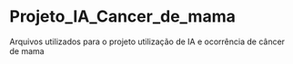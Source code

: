 # Projeto_IA_Cancer_de_mama
Arquivos utilizados para o projeto utilização de IA e ocorrência de câncer de mama
